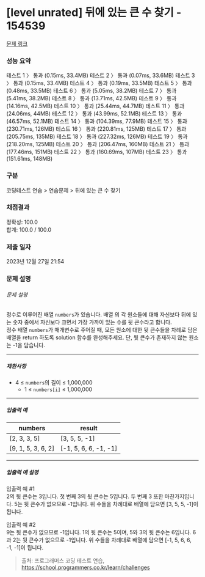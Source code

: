 # [level unrated] 뒤에 있는 큰 수 찾기 - 154539 

[문제 링크](https://school.programmers.co.kr/learn/courses/30/lessons/154539) 

### 성능 요약

테스트 1 〉	통과 (0.15ms, 33.4MB)
테스트 2 〉	통과 (0.07ms, 33.6MB)
테스트 3 〉	통과 (0.15ms, 33.4MB)
테스트 4 〉	통과 (0.19ms, 33.5MB)
테스트 5 〉	통과 (0.48ms, 33.5MB)
테스트 6 〉	통과 (5.05ms, 38.2MB)
테스트 7 〉	통과 (5.41ms, 38.2MB)
테스트 8 〉	통과 (13.71ms, 42.5MB)
테스트 9 〉	통과 (14.16ms, 42.5MB)
테스트 10 〉	통과 (25.44ms, 44.7MB)
테스트 11 〉	통과 (24.06ms, 44MB)
테스트 12 〉	통과 (43.99ms, 52.1MB)
테스트 13 〉	통과 (46.57ms, 52.1MB)
테스트 14 〉	통과 (104.39ms, 77.9MB)
테스트 15 〉	통과 (230.71ms, 126MB)
테스트 16 〉	통과 (220.81ms, 125MB)
테스트 17 〉	통과 (205.75ms, 135MB)
테스트 18 〉	통과 (227.32ms, 126MB)
테스트 19 〉	통과 (218.20ms, 125MB)
테스트 20 〉	통과 (206.47ms, 160MB)
테스트 21 〉	통과 (177.46ms, 151MB)
테스트 22 〉	통과 (160.69ms, 107MB)
테스트 23 〉	통과 (151.61ms, 148MB)

### 구분

코딩테스트 연습 >  연습문제  >  뒤에 있는 큰 수 찾기


### 채점결과

정확성: 100.0<br/>합계: 100.0 / 100.0

### 제출 일자

2023년 12월 27일 21:54

### 문제 설명

<h6 class="guide-section-title">문제 설명</h6>
<p>정수로 이루어진 배열 <code>numbers</code>가 있습니다. 배열 의 각 원소들에 대해 자신보다 뒤에 있는 숫자 중에서 자신보다 크면서 가장 가까이 있는 수를 뒷 큰수라고 합니다.<br>
정수 배열 <code>numbers</code>가 매개변수로 주어질 때, 모든 원소에 대한 뒷 큰수들을 차례로 담은 배열을 return 하도록 solution 함수를 완성해주세요. 단, 뒷 큰수가 존재하지 않는 원소는 -1을 담습니다.</p>

<hr>

<h5>제한사항</h5>

<ul>
<li>4 ≤ <code>numbers</code>의 길이 ≤ 1,000,000

<ul>
<li>1 ≤ <code>numbers[i]</code> ≤ 1,000,000</li>
</ul></li>
</ul>

<hr>

<h5>입출력 예</h5>
<table class="table">
        <thead><tr>
<th>numbers</th>
<th>result</th>
</tr>
</thead>
        <tbody><tr>
<td>[2, 3, 3, 5]</td>
<td>[3, 5, 5, -1]</td>
</tr>
<tr>
<td>[9, 1, 5, 3, 6, 2]</td>
<td>[-1, 5, 6, 6, -1, -1]</td>
</tr>
</tbody>
      </table>
<hr>

<h5>입출력 예 설명</h5>

<p>입출력 예 #1<br>
2의 뒷 큰수는 3입니다. 첫 번째 3의 뒷 큰수는 5입니다. 두 번째 3 또한 마찬가지입니다. 5는 뒷 큰수가 없으므로 -1입니다. 위 수들을 차례대로 배열에 담으면 [3, 5, 5, -1]이 됩니다.</p>

<p>입출력 예 #2<br>
9는 뒷 큰수가 없으므로 -1입니다. 1의 뒷 큰수는 5이며, 5와 3의 뒷 큰수는 6입니다. 6과 2는 뒷 큰수가 없으므로 -1입니다. 위 수들을 차례대로 배열에 담으면 [-1, 5, 6, 6, -1, -1]이 됩니다.</p>


> 출처: 프로그래머스 코딩 테스트 연습, https://school.programmers.co.kr/learn/challenges